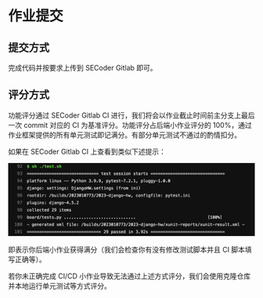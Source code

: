 # 作业提交

## 提交方式

完成代码并按要求上传到 SECoder Gitlab 即可。

## 评分方式

功能评分通过 SECoder Gitlab CI 进行，我们将会以作业截止时间前主分支上最后一次 commit 对应的 CI 为基准评分。功能评分占后端小作业评分的 100%，通过作业框架提供的所有单元测试即记满分。有部分单元测试不通过的酌情扣分。

如果在 SECoder Gitlab CI 上查看到类似下述提示：

![](../../static/django-pass.png)

即表示你后端小作业获得满分（我们会检查你有没有修改测试脚本并且 CI 脚本填写正确等）。

若你未正确完成 CI/CD 小作业导致无法通过上述方式评分，我们会使用克隆仓库并本地运行单元测试等方式评分。
